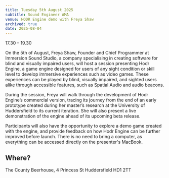 ```yaml
---
title: Tuesday 5th August 2025
subtitle: Sound Engineer AMA
venue: HODR Engine demo with Freya Shaw
archived: true
date: 2025-08-04
---
```


17.30 – 19.30

On the 5th of August, Freya Shaw, Founder and Chief Programmer at Immersion Sound Studio, a company specialising in creating software for blind and visually impaired users, will host a session presenting Hodr Engine, a game engine designed for users of any sight condition or skill level to develop immersive experiences such as video games. These experiences can be played by blind, visually impaired, and sighted users alike through accessible features, such as Spatial Audio and audio beacons.

During the session, Freya will walk through the development of Hodr Engine’s commercial version, tracing its journey from the end of an early prototype created during her master’s research at the University of Huddersfield to its current iteration. She will also present a live demonstration of the engine ahead of its upcoming beta release.

Participants will also have the opportunity to explore a demo game created with the engine, and provide feedback on how Hodr Engine can be further improved before launch. There is no need to bring a computer, as everything can be accessed directly on the presenter's MacBook.


## Where?

The County Beerhouse,
4 Princess St
Huddersfield
HD1 2TT
